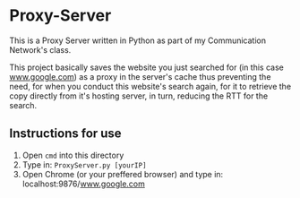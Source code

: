 # Proxy-Server

This is a Proxy Server written in Python as part of my Communication Network's class.

This project basically saves the website you just searched for (in this case www.google.com) as a proxy in the server's cache thus preventing the need, for when you conduct this website's search again, for it to retrieve the copy directly from it's hosting server, in turn, reducing the RTT for the search.

## Instructions for use
1) Open `cmd` into this directory
2) Type in: `ProxyServer.py [yourIP]`
3) Open Chrome (or your preffered browser) and type in: localhost:9876/www.google.com

